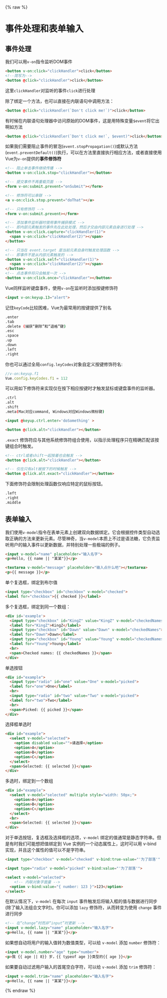 
{% raw %}
# 事件处理和表单输入

## 事件处理

我们可以用`v-on`指令监听DOM事件

```html
<button v-on:click="clickHandler">click</button>
<!--简写为-->
<button @click="clickHandler">click</button>
```

这里`clickHandler`对监听的事件`click`进行处理

除了绑定一个方法，也可以直接在内联语句中调用方法：

```html
<button @click="clickHandler(`Don't click me!`)">click</button>
```

有时候在内联语句处理器中访问原始的DOM事件，这是用特殊变量`$event`将它出啊如方法

```html
<button @click="clickHandler(`Don't click me!`, $event)">click</button>
```

如果我们需要阻止事件的冒泡(`event.stopPropagation()`)或默认方法(`event.preventDefault()`)执行，可以在方法里直接执行相应方法，或者直接使用Vue为`v-on`提供的**事件修饰符**

```html
<!-- 阻止单击事件继续传播 -->
<button v-on:click.stop="clickHandler"></button>

<!-- 提交事件不再重载页面 -->
<form v-on:submit.prevent="onSubmit"></form>

<!-- 修饰符可以串联 -->
<a v-on:click.stop.prevent="doThat"></a>

<!-- 只有修饰符 -->
<form v-on:submit.prevent></form>

<!-- 添加事件监听器时使用事件捕获模式 -->
<!-- 即内部元素触发的事件先在此处处理，然后才交由内部元素自身进行处理 -->
<button v-on:click.capture="clickHandler(1)">
  <span v-on:click="clickHandler(2)"></span>
</button>

<!-- 只当在 event.target 是当前元素自身时触发处理函数 -->
<!-- 即事件不是从内部元素触发的 -->
<button v-on:click.self="clickHandler(1)">
  <span v-on:click="clickHandler(2)"></span>
</button>
<!-- 点击事件将只会触发一次 -->
<button v-on:click.once="clickHandler"></button>
```

Vue同样监听键盘事件，使用`v-on`在监听时添加按键修饰符

```html
<input v-on:keyup.13="alert">
```

记住`keyCode`比较困难，Vue为最常用的按键提供了别名

```bash
.enter
.tab
.delete (捕获“删除”和“退格”键)
.esc
.space
.up
.down
.left
.right
```

你也可以通过全局`config.leyCodes`对象自定义按键修饰符名:

```js
//v-on:keyup.f1
Vue.config.keyCodes.f1 = 112
```

可以用如下修饰符来实现仅在按下相应按键时才触发鼠标或键盘事件的监听器。

```bash
.ctrl
.alt
.shift
.meta(Mac对应command, Windows对应Windows微标键)
```

```html
<input @keyup.ctrl.enter='doSomething' >

<button @click.alt="clickHandler"></button>
```

`.exact` 修饰符应与其他系统修饰符组合使用，以指示处理程序只在精确匹配该按键组合时触发。

```html
<!-- ctrl或者shift一起按着也会触发 -->
<button @click.alt="clickHandler"></button>

<!-- 仅在只有alt被按下的时候触发 -->
<button @click.alt.exact="clickHandler"></button>
```

下面修饰符会限制处理函数仅响应特定的鼠标按钮。

```bash
.left
.right
.middle
```

## 表单输入

我们使用`v-model`指令在表单元素上创建双向数据绑定。它会根据控件类型自动选取正确的方法来更新元素。尽管神奇，当`v-model`本质上不过是语法糖，它负责监听用户的输入事件以更新数据，并特别处理一些极端的例子。

```html
<input v-model="name" placeholder="输入名字">
<p>Hello, {{ name || "某某"}}</p>
```

```html
<textarea v-model="message" placeholder="输入点什么吧"></textarea>
<p>{{ message }}</p>
```

单个复选框，绑定到布尔值

```html
<input type="checkbox" id="checkbox" v-model="checked">
<label for="checkbox">{{ checked }}</label>
```

多个复选框，绑定到同一个数组：

```html
<div id='example'>
  <input type="checkbox" id="KingZ" value="KingZ" v-model="checkedNames">
  <label for="KingZ">KingZ</label>
  <input type="checkbox" id="Dawn" value="Dawn" v-model="checkedNames">
  <label for="Dawn">Dawn</label>
  <input type="checkbox" id="Young" value="Young" v-model="checkedNames">
  <label for="Young">Young</label>
  <br>
  <span>Checked names: {{ checkedNames }}</span>
</div>
```

单选按钮

```html
<div id="example">
  <input type="radio" id="one" value="One" v-model="picked">
  <label for="one">One</label>
  <br>
  <input type="radio" id="two" value="Two" v-model="picked">
  <label for="two">Two</label>
  <br>
  <span>Picked: {{ picked }}</span>
</div>
```

选择框单选时

```html
<div id="example">
  <select v-model="selected">
    <option disabled value="">请选择</option>
    <option>A</option>
    <option>B</option>
    <option>C</option>
  </select>
  <span>Selected: {{ selected }}</span>
</div>
```

多选时，绑定到一个数组

```html
<div id="example">
  <select v-model="selected" multiple style="width: 50px;">
    <option>A</option>
    <option>B</option>
    <option>C</option>
  </select>
  <br>
  <span>Selected: {{ selected }}</span>
</div>
```

对于单选按钮，复选框及选择框的选项，`v-model` 绑定的值通常是静态字符串。但是有时我们可能想把值绑定到 Vue 实例的一个动态属性上，这时可以用 v-bind 实现，并且这个属性的值可以不是字符串。

```html
<input type="checkbox" v-model="checked" v-bind:true-value="'为了部落'" v-bind:false-value="'为了联盟'">
```

```html
<input type="radio" v-model="picked" v-bind:value="'为了部落'">
```

```html
<select v-model="selected">
    <!-- 内联对象字面量 -->
  <option v-bind:value="{ number: 123 }">123</option>
</select>
```

在默认情况下，`v-model` 在每次 `input` 事件触发后将输入框的值与数据进行同步 (除了输入法组合文字时)。你可以添加 `lazy` 修饰符，从而转变为使用 `change` 事件进行同步

```html
<!-- 在“change”时而非“input”时更新 -->
<input v-model.lazy="name" placeholder="输入名字">
<p>Hello, {{ name || "某某"}}</p>
```

如果想自动将用户的输入值转为数值类型，可以给 `v-model` 添加 `number` 修饰符：

```html
<input v-model.number="age" type="number">
<p>我 {{ age || 8}} 岁，{{ typeof age }}类型的{{ age }}</p>
```

如果要自动过滤用户输入的首尾空白字符，可以给 `v-model` 添加 `trim` 修饰符：

```html
<input v-model.trim="name" placeholder="输入名字">
<p>Hello, {{ name || "某某"}}</p>
```

<script src="https://static.jsbin.com/js/embed.min.js?4.1.1"></script>
{% endraw %}